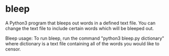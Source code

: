 # bleep
A Python3 program that bleeps out words in a defined text file. You can change the text file to include certain words which will be bleeped out.

Bleep usage:
To run bleep, run the command "python3 bleep.py dictionary" where dictionary is a text file containing all of the words you would like to censor.
